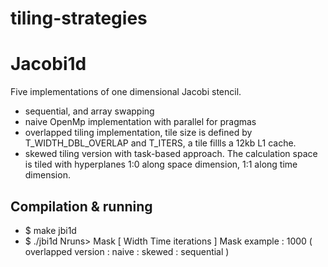 # tiling-strategies

# Jacobi1d

Five implementations of one dimensional Jacobi stencil.
- sequential, and array swapping
- naive OpenMp implementation with parallel for pragmas
- overlapped tiling implementation, tile size is defined by T_WIDTH_DBL_OVERLAP and T_ITERS, a tile fillls a 12kb L1 cache.
- skewed tiling version with task-based approach. The calculation space is tiled with hyperplanes 1:0 along space dimension, 1:1 along time dimension.

## Compilation & running 
  * $ make jbi1d
  * $ ./jbi1d Nruns> Mask [ Width Time iterations ]
  Mask example : 1000 ( overlapped version : naive : skewed : sequential )

